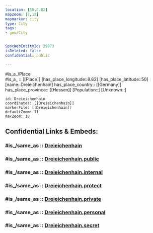 ```yaml
---
location: [50,8.82] 
mapzoom: [7,12] 
mapmarker: city 
type: City
tags:
- geo/City


SpocWebEntityId: 29873
isDeleted: false
confidential: public

---
```

#is_a_/Place  
#is_a_ :: [[Place]] 
[has_place_longitude::8.82] 
[has_place_latitude::50] 
[name::Dreieichenhain] 
has_place_country:: [[Germany]]  
has_place_province:: [[Hessen]] 
[Population::] 
[Unknown::] 


```leaflet
id: Dreieichenhain
coordinates: [[Dreieichenhain]] 
markerFile: [[Dreieichenhain]] 
defaultZoom: 11 
maxZoom: 18
```


## Confidential Links & Embeds: 

### #is_/same_as :: [Dreieichenhain](/_Standards/Earth/Continent/Europe/Europe~Central/Germany/Germany~West/Hessen/counties~Hessen/Offenbach~Main/cities~Offenbach~Main/Rödermark/boroughs~Rödermark/Dreieichenhain.md) 

### #is_/same_as :: [Dreieichenhain.public](/_public/Earth/Continent/Europe/Europe~Central/Germany/Germany~West/Hessen/counties~Hessen/Offenbach~Main/cities~Offenbach~Main/Rödermark/boroughs~Rödermark/Dreieichenhain.public.md) 

### #is_/same_as :: [Dreieichenhain.internal](/_internal/Earth/Continent/Europe/Europe~Central/Germany/Germany~West/Hessen/counties~Hessen/Offenbach~Main/cities~Offenbach~Main/Rödermark/boroughs~Rödermark/Dreieichenhain.internal.md) 

### #is_/same_as :: [Dreieichenhain.protect](/_protect/Earth/Continent/Europe/Europe~Central/Germany/Germany~West/Hessen/counties~Hessen/Offenbach~Main/cities~Offenbach~Main/Rödermark/boroughs~Rödermark/Dreieichenhain.protect.md) 

### #is_/same_as :: [Dreieichenhain.private](/_private/Earth/Continent/Europe/Europe~Central/Germany/Germany~West/Hessen/counties~Hessen/Offenbach~Main/cities~Offenbach~Main/Rödermark/boroughs~Rödermark/Dreieichenhain.private.md) 

### #is_/same_as :: [Dreieichenhain.personal](/_personal/Earth/Continent/Europe/Europe~Central/Germany/Germany~West/Hessen/counties~Hessen/Offenbach~Main/cities~Offenbach~Main/Rödermark/boroughs~Rödermark/Dreieichenhain.personal.md) 

### #is_/same_as :: [Dreieichenhain.secret](/_secret/Earth/Continent/Europe/Europe~Central/Germany/Germany~West/Hessen/counties~Hessen/Offenbach~Main/cities~Offenbach~Main/Rödermark/boroughs~Rödermark/Dreieichenhain.secret.md)

